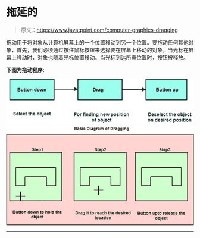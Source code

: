 # 拖延的

> 原文：<https://www.javatpoint.com/computer-graphics-dragging>

拖动用于将对象从计算机屏幕上的一个位置移动到另一个位置。要拖动任何其他对象，首先，我们必须通过按住鼠标按钮来选择要在屏幕上移动的对象。当光标在屏幕上移动时，对象也随着光标位置移动。当光标到达所需位置时，按钮被释放。

**下图为拖动程序:**

![Dragging](img/c66c3a3e714c1f3b75d3f74c200ba71e.png)
![Dragging](img/3eeaa83bd88a5453ef2c0519ddc2c726.png)

* * *